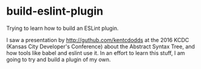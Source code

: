 # build-eslint-plugin
Trying to learn how to build an ESLint plugin.

I saw a presentation by http://guthub.com/kentcdodds at the 2016 KCDC (Kansas City Developer's Conference) about the Abstract Syntax Tree, and how tools like babel and eslint use it.  In an effort to learn this stuff, I am going to try and build a plugin of my own.
